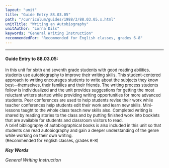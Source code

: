 ```yaml
---
layout: "unit"
title: "Guide Entry 88.03.05"
path: "/curriculum/guides/1988/3/88.03.05.x.html"
unitTitle: "Writing an Autobiography"
unitAuthor: "Lorna Dils"
keywords: "General Writing Instruction"
recommendedFor: "Recommended for English classes, grades 6-8"
---
```

<body>
<hr/>
 <h4>
  Guide Entry to 88.03.05:
 </h4>
 <font size="-1">
  <dl>
   <dt>
    In this unit for sixth and seventh grade students with good reading abilities, students use autobiography to improve their writing skills. This student-centered approach to writing encourages students to write about the subjects they know best—themselves, their families and their friends. The writing process students follow is individualized and the unit provides suggestions for getting the most reluctant writers started while providing writing opportunities for more advanced students. Peer conferences are used to help students revise their work while teacher conferences help students edit their work and learn new skills. Mini-lessons taught to the whole class teach new skills also. Completed writing is shared by reading stories to the class and by putting finished work into booklets that are available for students and classroom visitors to read.
    <dt>
     A brief bibliography of autobiographical books is also included in this unit so that students can read autobiography and gain a deeper understanding of the genre while working on their own writing.
     <dt>
      (Recommended for English classes, grades 6-8)
     </dt>
    </dt>
   </dt>
  </dl>
 </font>
 <p>
  <b>
   <i>
    Key Words
   </i>
  </b>
  <br/>
 </p>
 <p>
  <i>
   General Writing Instruction
  </i>
 </p>

</body>